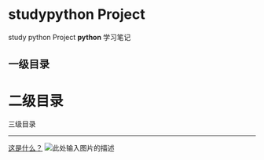 ﻿# studypython Project
study python Project
**python** 学习笔记


一级目录
----

二级目录
====

三级目录


----------

[这是什么？][1]
![此处输入图片的描述][2]


  [1]: https://github.com/windrunner0/studypython
  [2]: https://timgsa.baidu.com/timg?image&quality=80&size=b9999_10000&sec=1564069196507&di=fd8459e8cfeb4997f4c00f3d93496578&imgtype=0&src=http://ku.90sjimg.com/element_origin_min_pic/00/86/44/4056eb5f135855d.jpg